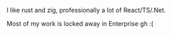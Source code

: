 I like rust and zig, professionally a lot of React/TS/.Net. 
<!---
shimekukuri/shimekukuri is a ✨ special ✨ repository because its `README.md` (this file) appears on your GitHub profile.
You can click the Preview link to take a look at your changes.
--->
Most of my work is locked away in Enterprise gh :( 
